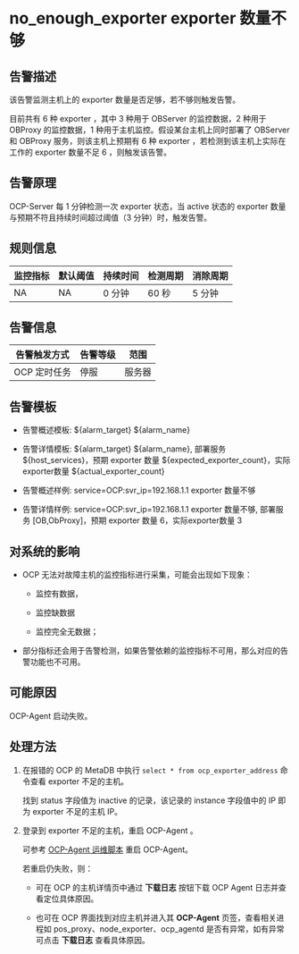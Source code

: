 no_enough_exporter exporter 数量不够 
=====================================================



**告警描述** 
-----------------------------

该告警监测主机上的 exporter 数量是否足够，若不够则触发告警。

目前共有 6 种 exporter ，其中 3 种用于 OBServer 的监控数据，2 种用于 OBProxy 的监控数据，1 种用于主机监控。假设某台主机上同时部署了 OBServer 和 OBProxy 服务，则该主机上预期有 6 种 exporter ，若检测到该主机上实际在工作的 exporter 数量不足 6 ，则触发该告警。

告警原理 
-------------------------

OCP-Server 每 1 分钟检测一次 exporter 状态，当 active 状态的 exporter 数量与预期不符且持续时间超过阈值（3 分钟）时，触发告警。

**规则信息** 
-----------------------------



| 监控指标 | 默认阈值 | 持续时间 | 检测周期 | 消除周期 |
|------|------|------|------|------|
| NA   | NA   | 0 分钟 | 60 秒 | 5 分钟 |



**告警信息** 
-----------------------------



|  告警触发方式  | 告警等级 | 范围  |
|----------|------|-----|
| OCP 定时任务 | 停服   | 服务器 |



**告警模板** 
-----------------------------

* 告警概述模板: ${alarm_target} ${alarm_name}

  

* 告警详情模板: ${alarm_target} ${alarm_name}, 部署服务 ${host_services}，预期 exporter 数量 ${expected_exporter_count}，实际exporter数量 ${actual_exporter_count}

  

* 告警概述样例: service=OCP:svr_ip=192.168.1.1 exporter 数量不够

  

* 告警详情样例: service=OCP:svr_ip=192.168.1.1 exporter 数量不够, 部署服务 \[OB,ObProxy\]，预期 exporter 数量 6，实际exporter数量 3

  




**对系统的影响** 
-------------------------------

* OCP 无法对故障主机的监控指标进行采集，可能会出现如下现象：

  * 监控有数据，

    
  
  * 监控缺数据

    
  
  * 监控完全无数据；

    
  

  

* 部分指标还会用于告警检测，如果告警依赖的监控指标不可用，那么对应的告警功能也不可用。

  




**可能原因** 
-----------------------------

OCP-Agent 启动失败。

**处理方法** 
-----------------------------

1. 在报错的 OCP 的 MetaDB 中执行 `select * from ocp_exporter_address` 命令查看 exporter 不足的主机。

   找到 status 字段值为 inactive 的记录，该记录的 instance 字段值中的 IP 即为 exporter 不足的主机 IP。
   

2. 登录到 exporter 不足的主机，重启 OCP-Agent 。

   可参考 [OCP-Agent 运维脚本](t2099907.html#topic-2099907) 重启 OCP-Agent。

   若重启仍失败，则：
   * 可在 OCP 的主机详情页中通过 **下载日志** 按钮下载 OCP Agent 日志并查看定位具体原因。

     
   
   * 也可在 OCP 界面找到对应主机并进入其 **OCP-Agent** 页签，查看相关进程如 pos_proxy、node_exporter、ocp_agentd 是否有异常，如有异常可点击 **下载日志** 查看具体原因。

     
   

   



